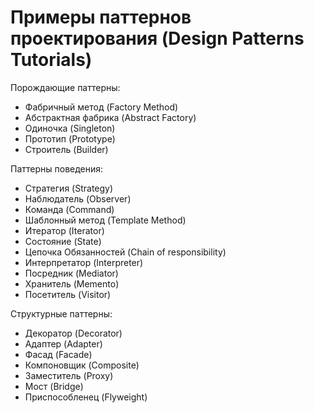 # Примеры паттернов проектирования (Design Patterns Tutorials) 
Порождающие паттерны:
- Фабричный метод (Factory Method)
- Абстрактная фабрика (Abstract Factory)
- Одиночка (Singleton)
- Прототип (Prototype)
- Строитель (Builder)

Паттерны поведения:
- Стратегия (Strategy)
- Наблюдатель (Observer)
- Команда (Command)
- Шаблонный метод (Template Method)
- Итератор (Iterator)
- Состояние (State)
- Цепочка Обязанностей (Chain of responsibility)
- Интерпретатор (Interpreter)
- Посредник (Mediator)
- Хранитель (Memento)
- Посетитель (Visitor)

Структурные паттерны:
- Декоратор (Decorator)
- Адаптер (Adapter)
- Фасад (Facade)
- Компоновщик (Composite)
- Заместитель (Proxy)
- Мост (Bridge)
- Приспособленец (Flyweight)
